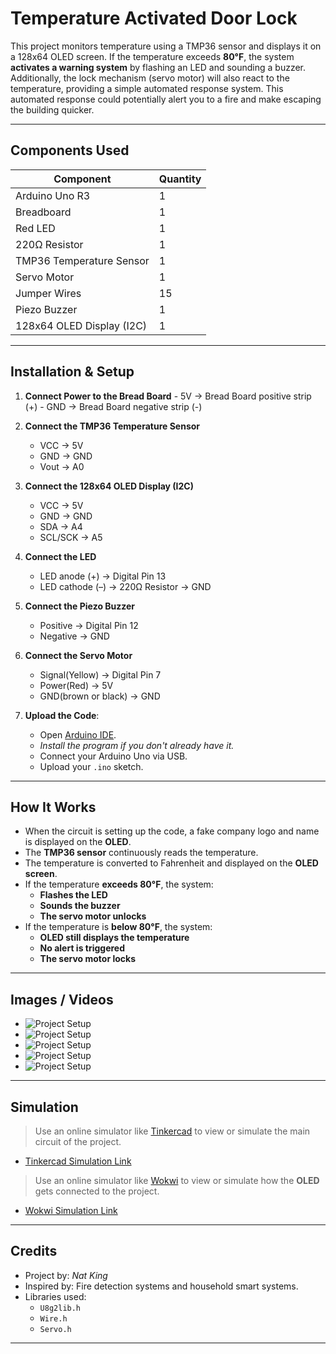 # Temperature Activated Door Lock

This project monitors temperature using a TMP36 sensor and displays it on a 128x64 OLED screen. If the temperature exceeds **80°F**, the system **activates a warning system** by flashing an LED and sounding a buzzer. Additionally, the lock mechanism (servo motor) will also react to the temperature, providing a simple automated response system. This automated response could potentially alert you to a fire and make escaping the building quicker.

---

## Components Used

| Component               | Quantity |
|------------------------|----------|
| Arduino Uno R3         | 1        |
| Breadboard             | 1        |
| Red LED                | 1        |
| 220Ω Resistor          | 1        |
| TMP36 Temperature Sensor | 1      |
| Servo Motor            | 1        |
| Jumper Wires           | 15      |
| Piezo Buzzer           | 1        |
| 128x64 OLED Display (I2C) | 1     |

---

## Installation & Setup

1. **Connect Power to the Bread Board**
        - 5V → Bread Board positive strip (+)
        - GND → Bread Board negative strip (-)

2. **Connect the TMP36 Temperature Sensor**  
   - VCC → 5V  
   - GND → GND  
   - Vout → A0

3. **Connect the 128x64 OLED Display (I2C)**  
   - VCC → 5V  
   - GND → GND  
   - SDA → A4  
   - SCL/SCK → A5

4. **Connect the LED**  
   - LED anode (+) → Digital Pin 13  
   - LED cathode (–) → 220Ω Resistor → GND

5. **Connect the Piezo Buzzer**  
   - Positive → Digital Pin 12  
   - Negative → GND

6. **Connect the Servo Motor**  
   - Signal(Yellow) → Digital Pin 7  
   - Power(Red) → 5V  
   - GND(brown or black) → GND

7. **Upload the Code**:
   - Open [Arduino IDE](https://www.arduino.cc/en/software/).
   - *Install the program if you don't already have it.*
   - Connect your Arduino Uno via USB.
   - Upload your `.ino` sketch.

---

## How It Works

- When the circuit is setting up the code, a fake company logo and name is displayed on the **OLED**.
- The **TMP36 sensor** continuously reads the temperature.
- The temperature is converted to Fahrenheit and displayed on the **OLED screen**.
- If the temperature **exceeds 80°F**, the system:
  - **Flashes the LED**
  - **Sounds the buzzer**
  - **The servo motor unlocks**
- If the temperature is **below 80°F**, the system:
  - **OLED still displays the temperature**
  - **No alert is triggered**
  - **The servo motor locks**

---

## Images / Videos

- ![Project Setup](1000003077.jpg)
- ![Project Setup](1000003078.jpg)
- ![Project Setup](1000003082.jpg)
- ![Project Setup](20250804_093534.jpg)
- ![Project Setup](20250804_113549.jpg)

---

## Simulation

> Use an online simulator like [Tinkercad](https://www.tinkercad.com/) to view or simulate the main circuit of the project.

- [Tinkercad Simulation Link](https://www.tinkercad.com/things/hERp1Jxjucs-temperature-activated-door-lock?sharecode=-_JbOfbAQsgOuH1gnYJJnzqdAzvLC9kQxNcvtE18WwI)

> Use an online simulator like [Wokwi](https://wokwi.com/) to view or simulate how the **OLED** gets connected to the project.

- [Wokwi Simulation Link](https://wokwi.com/projects/438362307963501569)

---

## Credits

- Project by: *Nat King*
- Inspired by: Fire detection systems and household smart systems.
- Libraries used:
  - `U8g2lib.h`
  - `Wire.h`
  - `Servo.h`

---
